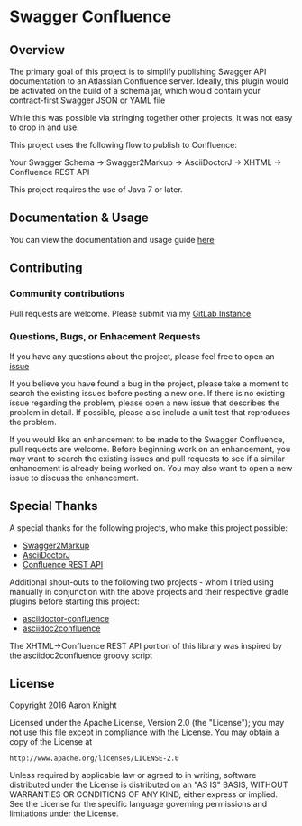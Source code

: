 # Swagger Confluence

## Overview

The primary goal of this project is to simplify publishing Swagger API documentation to an Atlassian Confluence server. Ideally, this plugin would be activated on the build of a schema jar, which would contain your contract-first Swagger JSON or YAML file



While this was possible via stringing together other projects, it was not easy to drop in and use.



This project uses the following flow to publish to Confluence:



Your Swagger Schema -> Swagger2Markup -> AsciiDoctorJ -> XHTML -> Confluence REST API

This project requires the use of Java 7 or later.

## Documentation & Usage

You can view the documentation and usage guide [here](https://cloud.slkdev.net/swagger-confluence)

## Contributing

### Community contributions


Pull requests are welcome. Please submit via my [GitLab Instance](https://cloud.slkdev.net/gitlab/starlightknight/swagger-confluence)




### Questions, Bugs, or Enhacement Requests



If you have any questions about the project, please feel free to open an [issue](https://cloud.slkdev.net/gitlab/starlightknight/swagger-confluence/issues)



If you believe you have found a bug in the project, please take a moment to search the existing issues before posting a new one. If there is no existing issue regarding the problem, please open a new issue that describes the problem in detail. If possible, please also include a unit test that reproduces the problem.



If you would like an enhancement to be made to the Swagger Confluence, pull requests are welcome. Before beginning work on an enhancement, you may want to search the existing issues and pull requests to see if a similar enhancement is already being worked on. You may also want to open a new issue to discuss the enhancement.



## Special Thanks


A special thanks for the following projects, who make this project possible:


* [Swagger2Markup](https://github.com/Swagger2Markup/swagger2markup)
* [AsciiDoctorJ](https://github.com/asciidoctor/asciidoctorj)
* [Confluence REST API](https://developer.atlassian.com/confdev/confluence-rest-api)



Additional shout-outs to the following two projects - whom I tried using manually in
conjunction with the above projects and their respective gradle plugins before starting this project:

* [asciidoctor-confluence](https://github.com/gscheibel/asciidoctor-confluence)
* [asciidoc2confluence](https://github.com/rdmueller/asciidoc2confluence)

The XHTML->Confluence REST API portion of this library was inspired by the
asciidoc2confluence groovy script



## License

Copyright 2016 Aaron Knight



Licensed under the Apache License, Version 2.0 (the "License"); you may not use this file except in compliance with the License. You may obtain a copy of the License at



    http://www.apache.org/licenses/LICENSE-2.0



Unless required by applicable law or agreed to in writing, software distributed under the License is distributed on an "AS IS" BASIS, WITHOUT WARRANTIES OR CONDITIONS OF ANY KIND, either express or implied. See the License for the specific language governing permissions and limitations under the License.

